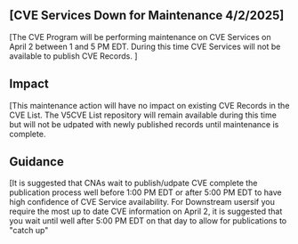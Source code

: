 ## [CVE Services Down for Maintenance 4/2/2025]

[The CVE Program will be performing maintenance on CVE Services on April 2 between 1 and 5 PM EDT. During this time CVE Services will not be available to publish CVE Records.  ]

## Impact 
[This maintenance action will have no impact on existing CVE Records in the CVE List.  The V5CVE List repository will remain available during this time but will not be udpated with newly published records until maintenance is complete.   

## Guidance
[It is suggested that CNAs wait to publish/udpate CVE complete the publication process well before 1:00 PM EDT or after 5:00 PM EDT to have high confidence of CVE Service availability.    For Downstream usersif you require the most up to date CVE information on April 2, it is suggested that you wait until well after 5:00 PM EDT on that day to allow for publications to "catch up" 
